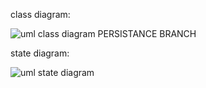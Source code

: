 class diagram:

![uml class diagram PERSISTANCE BRANCH](https://user-images.githubusercontent.com/75387956/103082128-b31a5800-45d9-11eb-83fa-b62215a7535c.png)


state diagram:

![uml state diagram](https://user-images.githubusercontent.com/75387956/103080714-b06a3380-45d6-11eb-95c2-eff963756edb.png)
